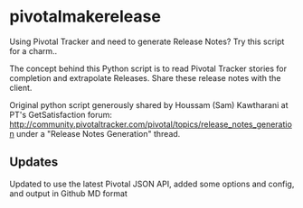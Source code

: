 pivotalmakerelease
==================

Using Pivotal Tracker and need to generate Release Notes? Try this script for a charm..

The concept behind this Python script is to read Pivotal Tracker stories for completion and extrapolate Releases. Share
these release notes with the client.

Original python script generously shared by Houssam (Sam) Kawtharani at PT's GetSatisfaction forum:
http://community.pivotaltracker.com/pivotal/topics/release_notes_generation
under a "Release Notes Generation" thread.

## Updates
Updated to use the latest Pivotal JSON API, added some options and config, and output in Github MD format